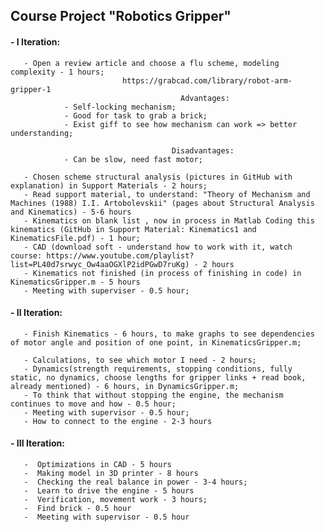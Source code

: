 ## Course Project "Robotics Gripper"

#### - I Iteration:

       - Open a review article and choose a flu scheme, modeling complexity - 1 hours;       
                             https://grabcad.com/library/robot-arm-gripper-1
                                          Advantages:
                - Self-locking mechanism;
                - Good for task to grab a brick;
                - Exist giff to see how mechanism can work => better understanding;

                                        Disadvantages: 
                - Can be slow, need fast motor;
                
       - Chosen scheme structural analysis (pictures in GitHub with explanation) in Support Materials - 2 hours;
       - Read support material, to understand: "Theory of Mechanism and Machines (1988) I.I. Artobolevskii" (pages about Structural Analysis and Kinematics) - 5-6 hours
       - Kinematics on blank list , now in process in Matlab Coding this kinematics (GitHub in Support Material: Kinematics1 and KinematicsFile.pdf) - 1 hour;
       - CAD (download soft - understand how to work with it, watch course: https://www.youtube.com/playlist?list=PL40d7srwyc_Ow4aaOGXlP2idPGwD7ruKg) - 2 hours
       - Kinematics not finished (in process of finishing in code) in KinematicsGripper.m - 5 hours 
       - Meeting with superviser - 0.5 hour;
   
       
#### - II Iteration:
       - Finish Kinematics - 6 hours, to make graphs to see dependencies of motor angle and position of one point, in KinematicsGripper.m;
 
       - Calculations, to see which motor I need - 2 hours;
       - Dynamics(strength requirements, stopping conditions, fully static, no dynamics, choose lengths for gripper links + read book, already mentioned) - 6 hours, in DynamicsGripper.m;
       - To think that without stopping the engine, the mechanism continues to move and how - 0.5 hour;
       - Meeting with supervisor - 0.5 hour;
       - How to connect to the engine - 2-3 hours


#### - III Iteration: 

       -  Optimizations in CAD - 5 hours
       -  Making model in 3D printer - 8 hours
       -  Checking the real balance in power - 3-4 hours;
       -  Learn to drive the engine - 5 hours
       -  Verification, movement work - 3 hours;
       -  Find brick - 0.5 hour
       -  Meeting with supervisor - 0.5 hour

